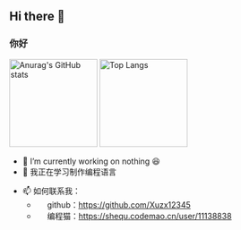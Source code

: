 ## Hi there 👋

### 你好

<div align="left">
<img alt="Anurag&#39;s GitHub stats" src="https://github-readme-stats.vercel.app/api?username=Xuzx12345&amp&hide=contribs,prs;show_icons=true" height="157px" weight="200px"/>
<img alt="Top Langs" src="https://github-readme-stats.vercel.app/api/top-langs/?username=Xuzx12345&amp;layout=compact" height="157px"/>
</div>

- 🔭 I’m currently working on nothing 😆
- 🌱 我正在学习制作编程语言
<!--
- 👯 I’m looking to collaborate on ...
- 🤔 I’m looking for help with ...
- 💬 Ask me about ...
-->
- 📫 如何联系我：
  - <img src="https://github.com/favicon.ico" height="16px"> github：https://github.com/Xuzx12345
  - <img src="https://shequ.codemao.cn/favicon.ico" height="16px"> 编程猫：https://shequ.codemao.cn/user/11138838
<!--
- 😄 Pronouns: ...
- ⚡ Fun fact: ...
-->


